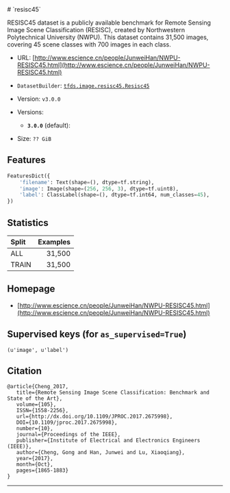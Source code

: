 <div itemscope itemtype="http://schema.org/Dataset">
  <div itemscope itemprop="includedInDataCatalog" itemtype="http://schema.org/DataCatalog">
    <meta itemprop="name" content="TensorFlow Datasets" />
  </div>
  <meta itemprop="name" content="resisc45" />
  <meta itemprop="description" content="RESISC45 dataset is a publicly available benchmark for Remote Sensing Image&#10;Scene Classification (RESISC), created by Northwestern Polytechnical University&#10;(NWPU). This dataset contains 31,500 images, covering 45 scene classes with 700&#10;images in each class.&#10;&#10;To use this dataset:&#10;&#10;```python&#10;import tensorflow_datasets as tfds&#10;&#10;ds = tfds.load('resisc45', split='train')&#10;for ex in ds.take(4):&#10;  print(ex)&#10;```&#10;&#10;See [the guide](https://www.tensorflow.org/datasets/overview) for more&#10;informations on [tensorflow_datasets](https://www.tensorflow.org/datasets).&#10;&#10;" />
  <meta itemprop="url" content="https://www.tensorflow.org/datasets/catalog/resisc45" />
  <meta itemprop="sameAs" content="http://www.escience.cn/people/JunweiHan/NWPU-RESISC45.html" />
  <meta itemprop="citation" content="@article{Cheng_2017,&#10;   title={Remote Sensing Image Scene Classification: Benchmark and State of the Art},&#10;   volume={105},&#10;   ISSN={1558-2256},&#10;   url={http://dx.doi.org/10.1109/JPROC.2017.2675998},&#10;   DOI={10.1109/jproc.2017.2675998},&#10;   number={10},&#10;   journal={Proceedings of the IEEE},&#10;   publisher={Institute of Electrical and Electronics Engineers (IEEE)},&#10;   author={Cheng, Gong and Han, Junwei and Lu, Xiaoqiang},&#10;   year={2017},&#10;   month={Oct},&#10;   pages={1865-1883}&#10;}" />
</div>
# `resisc45`

RESISC45 dataset is a publicly available benchmark for Remote Sensing Image
Scene Classification (RESISC), created by Northwestern Polytechnical University
(NWPU). This dataset contains 31,500 images, covering 45 scene classes with 700
images in each class.

*   URL:
    [http://www.escience.cn/people/JunweiHan/NWPU-RESISC45.html](http://www.escience.cn/people/JunweiHan/NWPU-RESISC45.html)
*   `DatasetBuilder`:
    [`tfds.image.resisc45.Resisc45`](https://github.com/tensorflow/datasets/tree/master/tensorflow_datasets/image/resisc45.py)
*   Version: `v3.0.0`
*   Versions:

    *   **`3.0.0`** (default):

*   Size: `?? GiB`

## Features
```python
FeaturesDict({
    'filename': Text(shape=(), dtype=tf.string),
    'image': Image(shape=(256, 256, 3), dtype=tf.uint8),
    'label': ClassLabel(shape=(), dtype=tf.int64, num_classes=45),
})
```

## Statistics

Split | Examples
:---- | -------:
ALL   | 31,500
TRAIN | 31,500

## Homepage

*   [http://www.escience.cn/people/JunweiHan/NWPU-RESISC45.html](http://www.escience.cn/people/JunweiHan/NWPU-RESISC45.html)

## Supervised keys (for `as_supervised=True`)
`(u'image', u'label')`

## Citation
```
@article{Cheng_2017,
   title={Remote Sensing Image Scene Classification: Benchmark and State of the Art},
   volume={105},
   ISSN={1558-2256},
   url={http://dx.doi.org/10.1109/JPROC.2017.2675998},
   DOI={10.1109/jproc.2017.2675998},
   number={10},
   journal={Proceedings of the IEEE},
   publisher={Institute of Electrical and Electronics Engineers (IEEE)},
   author={Cheng, Gong and Han, Junwei and Lu, Xiaoqiang},
   year={2017},
   month={Oct},
   pages={1865-1883}
}
```

--------------------------------------------------------------------------------
